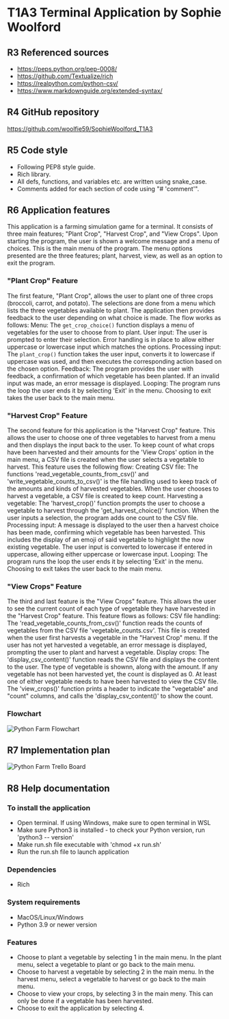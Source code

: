 # T1A3 Terminal Application by Sophie Woolford

## R3 Referenced sources
- https://peps.python.org/pep-0008/
- https://github.com/Textualize/rich
- https://realpython.com/python-csv/
- https://www.markdownguide.org/extended-syntax/

## R4 GitHub repository
https://github.com/woolfie59/SophieWoolford_T1A3

## R5 Code style
- Following PEP8 style guide.
- Rich library.
- All defs, functions, and variables etc. are written using snake_case.
- Comments added for each section of code using "# 'comment'".

## R6 Application features
This application is a farming simulation game for a terminal. It consists of three main features; "Plant Crop", "Harvest Crop", and "View Crops". Upon starting the program, the user is shown a welcome message and a menu of choices. This is the main menu of the program. The menu options presented are the three features; plant, harvest, view, as well as an option to exit the program.

### "Plant Crop" Feature
The first feature, "Plant Crop", allows the user to plant one of three crops (broccoli, carrot, and potato). The selections are done from a menu which lists the three vegetables available to plant. The application then provides feedback to the user depending on what choice is made. The flow works as follows:
Menu: The `get_crop_choice()` function displays a menu of vegetables for the user to choose from to plant.
User input: The user is prompted to enter their selection. Error handling is in place to allow either uppercase or lowercase input which matches the options.
Processing input: The `plant_crop()` function takes the user input, converts it to lowercase if uppercase was used, and then executes the corresponding action based on the chosen option.
Feedback: The program provides the user with feedback, a confirmation of which vegetable has been planted. If an invalid input was made, an error message is displayed.
Looping: The program runs the loop the user ends it by selecting 'Exit' in the menu. Choosing to exit takes the user back to the main menu.

### "Harvest Crop" Feature
The second feature for this application is the "Harvest Crop" feature. This allows the user to choose one of three vegetables to harvest from a menu and then displays the input back to the user. To keep count of what crops have been harvested and their amounts for the 'View Crops' option in the main menu, a CSV file is created when the user selects a vegetable to harvest. This feature uses the following flow:
Creating CSV file: The functions 'read_vegetable_counts_from_csv()' and 'write_vegetable_counts_to_csv()' is the file handling used to keep track of the amounts and kinds of harvested vegetables. When the user chooses to harvest a vegetable, a CSV file is created to keep count.
Harvesting a vegetable: The 'harvest_crop()' function prompts the user to choose a vegetable to harvest through the 'get_harvest_choice()' function. When the user inputs a selection, the program adds one count to the CSV file.
Processing input: A message is displayed to the user then a harvest choice has been made, confirming which vegetable has been harvested. This includes the display of an emoji of said vegetable to highlight the now existing vegetable. The user input is converted to lowercase if entered in uppercase, allowing either uppercase or lowercase input.
Looping: The program runs the loop the user ends it by selecting 'Exit' in the menu. Choosing to exit takes the user back to the main menu.

### "View Crops" Feature
The third and last feature is the "View Crops" feature. This allows the user to see the current count of each type of vegetable they have harvested in the "Harvest Crop" feature. This feature flows as follows:
CSV file handling: The 'read_vegetable_counts_from_csv()' function reads the counts of vegetables from the CSV file 'vegetable_counts.csv'. This file is created when the user first harvests a vegetable in the "Harvest Crop" menu. If the user has not yet harvested a vegetable, an error message is displayed, prompting the user to plant and harvest a vegetable.
Display crops: The 'display_csv_content()' function reads the CSV file and displays the content to the user. The type of vegetable is shownn, along with the amount. If any vegetable has not been harvested yet, the count is displayed as 0. At least one of either vegetable needs to have been harvested to view the CSV file. The 'view_crops()' function prints a header to indicate the "vegetable" and "count" columns, and calls the 'display_csv_content()' to show the count.

### Flowchart
![Python Farm Flowchart](https://github.com/woolfie59/Vegetable_Farm/assets/157570597/6744abf8-fba6-48d4-b729-767eb9605afb)

## R7 Implementation plan
![Python Farm Trello Board](https://github.com/woolfie59/Vegetable_Farm/assets/157570597/c886248a-4c94-4e4f-97c3-75d467722643)

## R8 Help documentation
### To install the application
- Open terminal. If using Windows, make sure to open terminal in WSL
- Make sure Python3 is installed - to check your Python version, run 'python3 -- version'
- Make run.sh file executable with 'chmod +x run.sh'
- Run the run.sh file to launch application

### Dependencies
- Rich

### System requirements
- MacOS/Linux/Windows
- Python 3.9 or newer version

### Features
- Choose to plant a vegetable by selecting 1 in the main menu. In the plant menu, select a vegetable to plant or go back to the main menu.
- Choose to harvest a vegetable by selecting 2 in the main menu. In the harvest menu, select a vegetable to harvest or go back to the main menu.
- Choose to view your crops, by selecting 3 in the main meny. This can only be done if a vegetable has been harvested.
- Choose to exit the application by selecting 4.
